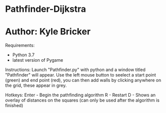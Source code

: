 # Pathfinder-Dijkstra
# Author: Kyle Bricker


Requirements:
 - Python 3.7
 - latest version of Pygame

Instructions:
 Launch "Pathfinder.py" with python and a window titled "Pathfinder" will appear.
 Use the left mouse button to seelect a start point (green) and end point (red),
 you can then add walls by clicking anywhere on the grid, these appear in grey.

Hotkeys:
 Enter - Begin the pathfinding algorithm
 R - Restart
 D - Shows an overlay of distances on the squares (can only be used after the algorithm is finished)
